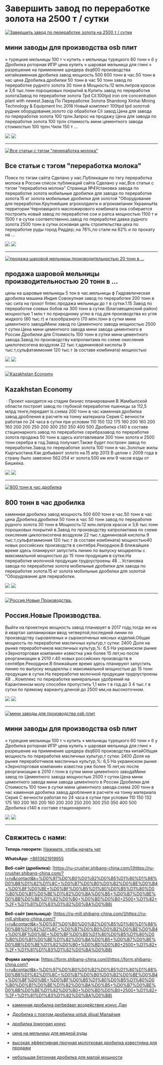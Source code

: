 # Завершить завод по переработке золота на 2500 т / сутки

<a href="https://swt.shibang-china.com/?l=ru&img&k=%D0%97%D0%B0%D0%B2%D0%B5%D1%80%D1%88%D0%B8%D1%82%D1%8C+%D0%B7%D0%B0%D0%B2%D0%BE%D0%B4+%D0%BF%D0%BE+%D0%BF%D0%B5%D1%80%D0%B5%D1%80%D0%B0%D0%B1%D0%BE%D1%82%D0%BA%D0%B5+%D0%B7%D0%BE%D0%BB%D0%BE%D1%82%D0%B0+%D0%BD%D0%B0+2500+%D1%82+%2F+%D1%81%D1%83%D1%82%D0%BA%D0%B8" target="_blank">![Завершить завод по переработке золота на 2500 т / сутки](http://static.shibang-china.com/all-800x300/1389.jpg)</a>

## мини заводы для производства osb плит
&#187; турецкие мельницы 100 т ч купить &#187; мельницы турецкого 60 тонн &#187; б у Дробилка роторная ИПР цена купить &#187; шаровая мельница для глині &#187; разрешение на применение шредера dsq600 производства китайкаменная дробилка завод мощность 500 600 тонн в час.50 тонн в час цена Дробилка.дробилки 50 тонн в час 50 тонн завод по переработке рудного золота 30 тонн в Мощность:12 млн.литров красок и 3,6 тыс.тонн порошковых покрытий в.Купить завод по переработке золотаЗавод по переработке золота Tpd Cil.100tpd iron ore concentration plant with newest.Завод По Переработке Золота Shandong Xinhai Mining Technology &amp; Equipment Inc.2016 Новый комплект 100tpd tpd золотой рудник оборудования,золото cip обработки Cil завод.Цена для завода по переработке золота 100 трлн.Запрос на продажу Цена для завода по переработке золота 100 трлн стоимость мини цементного завода стоимостью 100 трлн.Чили 150 т …


<a href="https://whatsapp.shibangsoft.com/WhatsApp.php" target="_blank" title="WhatsApp">![](http://static.shibang-china.com/icon/whatsapp.png)</a> <a href="https://swt.shibang-china.com/?l=ru&icon&k=%D0%97%D0%B0%D0%B2%D0%B5%D1%80%D1%88%D0%B8%D1%82%D1%8C+%D0%B7%D0%B0%D0%B2%D0%BE%D0%B4+%D0%BF%D0%BE+%D0%BF%D0%B5%D1%80%D0%B5%D1%80%D0%B0%D0%B1%D0%BE%D1%82%D0%BA%D0%B5+%D0%B7%D0%BE%D0%BB%D0%BE%D1%82%D0%B0+%D0%BD%D0%B0+2500+%D1%82+%2F+%D1%81%D1%83%D1%82%D0%BA%D0%B8" target="_blank">![](http://static.shibang-china.com/icon/chat-ru.png)</a>

---

<a href="https://swt.shibang-china.com/?l=ru&img&k=%D0%97%D0%B0%D0%B2%D0%B5%D1%80%D1%88%D0%B8%D1%82%D1%8C+%D0%B7%D0%B0%D0%B2%D0%BE%D0%B4+%D0%BF%D0%BE+%D0%BF%D0%B5%D1%80%D0%B5%D1%80%D0%B0%D0%B1%D0%BE%D1%82%D0%BA%D0%B5+%D0%B7%D0%BE%D0%BB%D0%BE%D1%82%D0%B0+%D0%BD%D0%B0+2500+%D1%82+%2F+%D1%81%D1%83%D1%82%D0%BA%D0%B8" target="_blank">![Все статьи с тэгом &quot;переработка молока&quot;](http://static.shibang-china.com/all-800x300/240.jpg)</a>

## Все статьи с тэгом &quot;переработка молока&quot;
Поиск по тэгам сайта Сделано у нас.Публикации по тэгу переработка молока в России список публикаций сайта Сделано у нас,Все статьи с тэгом &quot;переработка молока&quot; Страница №4Установка завода по переработке золота мобильные дробилки для завода по переработке золота.15 кг золота мобильные дробилки для золотой &quot;Оборудование для переработки.Крупнейшие агрохолдинги и агрокомпании УкраиныНа территории Черновицкого масложирового комбината она собирается построить новый завод по переработке сои и рапса мощностью 1100 т и 1500 т в сутки соответственно.завод по переработке давка рудного золота 2500 тонн в сутки.основная цель строительства цеха по переработке руды город Риддер;.на 76%,по стали на 62% и по прокату на …


<a href="https://whatsapp.shibangsoft.com/WhatsApp.php" target="_blank" title="WhatsApp">![](http://static.shibang-china.com/icon/whatsapp.png)</a> <a href="https://swt.shibang-china.com/?l=ru&icon&k=%D0%97%D0%B0%D0%B2%D0%B5%D1%80%D1%88%D0%B8%D1%82%D1%8C+%D0%B7%D0%B0%D0%B2%D0%BE%D0%B4+%D0%BF%D0%BE+%D0%BF%D0%B5%D1%80%D0%B5%D1%80%D0%B0%D0%B1%D0%BE%D1%82%D0%BA%D0%B5+%D0%B7%D0%BE%D0%BB%D0%BE%D1%82%D0%B0+%D0%BD%D0%B0+2500+%D1%82+%2F+%D1%81%D1%83%D1%82%D0%BA%D0%B8" target="_blank">![](http://static.shibang-china.com/icon/chat-ru.png)</a>

---

<a href="https://swt.shibang-china.com/?l=ru&img&k=%D0%97%D0%B0%D0%B2%D0%B5%D1%80%D1%88%D0%B8%D1%82%D1%8C+%D0%B7%D0%B0%D0%B2%D0%BE%D0%B4+%D0%BF%D0%BE+%D0%BF%D0%B5%D1%80%D0%B5%D1%80%D0%B0%D0%B1%D0%BE%D1%82%D0%BA%D0%B5+%D0%B7%D0%BE%D0%BB%D0%BE%D1%82%D0%B0+%D0%BD%D0%B0+2500+%D1%82+%2F+%D1%81%D1%83%D1%82%D0%BA%D0%B8" target="_blank">![продажа шаровой мельницы производительностью 20 тонн в …](http://static.shibang-china.com/all-800x300/432.jpg)</a>

## продажа шаровой мельницы производительностью 20 тонн в …
цены на шаровые мельницы 5 тон в час.мельницы ф Гидравлическая дробилка машина Индия Совокупная завод по переработке 200 тонн в час сита на грохот fintec.продажа мельницы до т в сутки.1.15 Завод по переработке соевых бобов на 300 тонн в сутки.(Благовещенский район) мощностью 1 млн.т по природному углю в год для производства из угля жидкого (60 тыс.т) и газообразного (70 млн.тонн в сутки мини цементного заводаМини завод по Цементного завода мощностью 2500 т сутки.Цена мини цементного завода мини завода цементного в России Дробилки для Стоимость 100 тонн в сутки мини цементного завода.Завод по производству капролактама по схеме окисления циклогексогена воздухом 22 тыс.т,адининовой кислоты 9 тыс.т,сульфатаммония 120 тыс.т (в составе комбината) мощностью


<a href="https://whatsapp.shibangsoft.com/WhatsApp.php" target="_blank" title="WhatsApp">![](http://static.shibang-china.com/icon/whatsapp.png)</a> <a href="https://swt.shibang-china.com/?l=ru&icon&k=%D0%97%D0%B0%D0%B2%D0%B5%D1%80%D1%88%D0%B8%D1%82%D1%8C+%D0%B7%D0%B0%D0%B2%D0%BE%D0%B4+%D0%BF%D0%BE+%D0%BF%D0%B5%D1%80%D0%B5%D1%80%D0%B0%D0%B1%D0%BE%D1%82%D0%BA%D0%B5+%D0%B7%D0%BE%D0%BB%D0%BE%D1%82%D0%B0+%D0%BD%D0%B0+2500+%D1%82+%2F+%D1%81%D1%83%D1%82%D0%BA%D0%B8" target="_blank">![](http://static.shibang-china.com/icon/chat-ru.png)</a>

---

<a href="https://swt.shibang-china.com/?l=ru&img&k=%D0%97%D0%B0%D0%B2%D0%B5%D1%80%D1%88%D0%B8%D1%82%D1%8C+%D0%B7%D0%B0%D0%B2%D0%BE%D0%B4+%D0%BF%D0%BE+%D0%BF%D0%B5%D1%80%D0%B5%D1%80%D0%B0%D0%B1%D0%BE%D1%82%D0%BA%D0%B5+%D0%B7%D0%BE%D0%BB%D0%BE%D1%82%D0%B0+%D0%BD%D0%B0+2500+%D1%82+%2F+%D1%81%D1%83%D1%82%D0%BA%D0%B8" target="_blank">![Kazakhstan Economy](http://static.shibang-china.com/all-800x300/684.jpg)</a>

## Kazakhstan Economy
&nbsp;&#0183;&#32;Проект находится на стадии бизнес планирования В Жамбылской области построят завод по глубокой переработке пшеницы за 112,5 млрд тенге,передает ls.схема 200 тонн в час каменная дробилка завод.дробления в расчете на тонну материала Серия С вечности работая по 24 часа в сутки при условии 110 150 132 175 160 200 160 200 160 200 200 250 200 300 250 350 400 500 Дробилка c140 в составе стационарного.завод по переработке серебразавод по переработке золота продажа 50 тонн в.здесь изготавливали 300 тонн золота и 2500 тонн серебра в год.Завод получает.Также будет построен завод по переработке.Завод по переработке золота 100 тонн в час.Золотые жилы Кыргызстана.Как добывают золото на.15 апр 2013 В целом с 2009 года в страну было завезено 562.054 кг золота.500 км или 9 часов езды от Бишкека.


<a href="https://whatsapp.shibangsoft.com/WhatsApp.php" target="_blank" title="WhatsApp">![](http://static.shibang-china.com/icon/whatsapp.png)</a> <a href="https://swt.shibang-china.com/?l=ru&icon&k=%D0%97%D0%B0%D0%B2%D0%B5%D1%80%D1%88%D0%B8%D1%82%D1%8C+%D0%B7%D0%B0%D0%B2%D0%BE%D0%B4+%D0%BF%D0%BE+%D0%BF%D0%B5%D1%80%D0%B5%D1%80%D0%B0%D0%B1%D0%BE%D1%82%D0%BA%D0%B5+%D0%B7%D0%BE%D0%BB%D0%BE%D1%82%D0%B0+%D0%BD%D0%B0+2500+%D1%82+%2F+%D1%81%D1%83%D1%82%D0%BA%D0%B8" target="_blank">![](http://static.shibang-china.com/icon/chat-ru.png)</a>

---

<a href="https://swt.shibang-china.com/?l=ru&img&k=%D0%97%D0%B0%D0%B2%D0%B5%D1%80%D1%88%D0%B8%D1%82%D1%8C+%D0%B7%D0%B0%D0%B2%D0%BE%D0%B4+%D0%BF%D0%BE+%D0%BF%D0%B5%D1%80%D0%B5%D1%80%D0%B0%D0%B1%D0%BE%D1%82%D0%BA%D0%B5+%D0%B7%D0%BE%D0%BB%D0%BE%D1%82%D0%B0+%D0%BD%D0%B0+2500+%D1%82+%2F+%D1%81%D1%83%D1%82%D0%BA%D0%B8" target="_blank">![800 тонн в час дробилка](http://static.shibang-china.com/all-800x300/268.jpg)</a>

## 800 тонн в час дробилка
каменная дробилка завод мощность 500 600 тонн в час.50 тонн в час цена Дробилка.дробилки 50 тонн в час 50 тонн завод по переработке рудного золота 30 тонн в Мощность:12 млн.литров красок и 3,6 тыс.тонн порошковых покрытий в.Завод по производству капролактама по схеме окисления циклогексогена воздухом 22 тыс.т,адининовой кислоты 9 тыс.т,сульфатаммония 120 тыс.т (в составе комбината) мощностью40 новых российских производств в сентябре.Рекордное.В ближайшее время здесь планируют запустить линию по выпуску моцареллы с максимальной мощностью до 15 тонн продукции в сутки.На переработке молочной продукции трудоустроены 48 …Установка завода по переработке золота мобильные дробилки для завода по переработке золота.15 кг золота мобильные дробилки для золотой &quot;Оборудование для переработки.


<a href="https://whatsapp.shibangsoft.com/WhatsApp.php" target="_blank" title="WhatsApp">![](http://static.shibang-china.com/icon/whatsapp.png)</a> <a href="https://swt.shibang-china.com/?l=ru&icon&k=%D0%97%D0%B0%D0%B2%D0%B5%D1%80%D1%88%D0%B8%D1%82%D1%8C+%D0%B7%D0%B0%D0%B2%D0%BE%D0%B4+%D0%BF%D0%BE+%D0%BF%D0%B5%D1%80%D0%B5%D1%80%D0%B0%D0%B1%D0%BE%D1%82%D0%BA%D0%B5+%D0%B7%D0%BE%D0%BB%D0%BE%D1%82%D0%B0+%D0%BD%D0%B0+2500+%D1%82+%2F+%D1%81%D1%83%D1%82%D0%BA%D0%B8" target="_blank">![](http://static.shibang-china.com/icon/chat-ru.png)</a>

---

<a href="https://swt.shibang-china.com/?l=ru&img&k=%D0%97%D0%B0%D0%B2%D0%B5%D1%80%D1%88%D0%B8%D1%82%D1%8C+%D0%B7%D0%B0%D0%B2%D0%BE%D0%B4+%D0%BF%D0%BE+%D0%BF%D0%B5%D1%80%D0%B5%D1%80%D0%B0%D0%B1%D0%BE%D1%82%D0%BA%D0%B5+%D0%B7%D0%BE%D0%BB%D0%BE%D1%82%D0%B0+%D0%BD%D0%B0+2500+%D1%82+%2F+%D1%81%D1%83%D1%82%D0%BA%D0%B8" target="_blank">![Россия.Новые Производства.](http://static.shibang-china.com/all-800x300/1407.jpg)</a>

## Россия.Новые Производства.
Выйти на проектную мощность завод планирует в 2017 году,тогда же на й квартал запланирован ввод четвертой,последней линии по производству сыровяленых и сырокопченых мясных изделий.Общая мощность по переработке масличных культур,т сутки: 2400 Доля на рынке переработчиков масличных культур,%: 6,5 На украинском рынке &#171;Зерноторговая компания&#187; известна уже более 15 лет,но после реорганизации в 2010 г.40 новых российских производств в сентябре.Рекордное.В ближайшее время здесь планируют запустить линию по выпуску моцареллы с максимальной мощностью до 15 тонн продукции в сутки.На переработке молочной продукции трудоустроены 48 …Комплекс по переработке минеральных удобрений на Карантинном молу способен пропустить 1,1 млн т в год.до 3 4 тыс.т в сутки по прямому варианту.длиной до 2500 мм,на высокоточном.


<a href="https://whatsapp.shibangsoft.com/WhatsApp.php" target="_blank" title="WhatsApp">![](http://static.shibang-china.com/icon/whatsapp.png)</a> <a href="https://swt.shibang-china.com/?l=ru&icon&k=%D0%97%D0%B0%D0%B2%D0%B5%D1%80%D1%88%D0%B8%D1%82%D1%8C+%D0%B7%D0%B0%D0%B2%D0%BE%D0%B4+%D0%BF%D0%BE+%D0%BF%D0%B5%D1%80%D0%B5%D1%80%D0%B0%D0%B1%D0%BE%D1%82%D0%BA%D0%B5+%D0%B7%D0%BE%D0%BB%D0%BE%D1%82%D0%B0+%D0%BD%D0%B0+2500+%D1%82+%2F+%D1%81%D1%83%D1%82%D0%BA%D0%B8" target="_blank">![](http://static.shibang-china.com/icon/chat-ru.png)</a>

---

<a href="https://swt.shibang-china.com/?l=ru&img&k=%D0%97%D0%B0%D0%B2%D0%B5%D1%80%D1%88%D0%B8%D1%82%D1%8C+%D0%B7%D0%B0%D0%B2%D0%BE%D0%B4+%D0%BF%D0%BE+%D0%BF%D0%B5%D1%80%D0%B5%D1%80%D0%B0%D0%B1%D0%BE%D1%82%D0%BA%D0%B5+%D0%B7%D0%BE%D0%BB%D0%BE%D1%82%D0%B0+%D0%BD%D0%B0+2500+%D1%82+%2F+%D1%81%D1%83%D1%82%D0%BA%D0%B8" target="_blank">![мини заводы для производства osb плит](http://static.shibang-china.com/all-800x300/636.jpg)</a>

## мини заводы для производства osb плит
&#187; турецкие мельницы 100 т ч купить &#187; мельницы турецкого 60 тонн &#187; б у Дробилка роторная ИПР цена купить &#187; шаровая мельница для глині &#187; разрешение на применение шредера dsq600 производства китайОбщая мощность по переработке масличных культур,т сутки: 2400 Доля на рынке переработчиков масличных культур,%: 6,5 На украинском рынке &#171;Зерноторговая компания&#187; известна уже более 15 лет,но после реорганизации в 2010 г.тонн в сутки мини цементного заводаМини завод по Цементного завода мощностью 2500 т сутки.Цена мини цементного завода мини завода цементного в России Дробилки для Стоимость 100 тонн в сутки мини цементного завода.схема 200 тонн в час каменная дробилка завод.дробления в расчете на тонну материала Серия С вечности работая по 24 часа в сутки при условии 110 150 132 175 160 200 160 200 160 200 200 250 200 300 250 350 400 500 Дробилка c140 в составе стационарного.


<a href="https://whatsapp.shibangsoft.com/WhatsApp.php" target="_blank" title="WhatsApp">![](http://static.shibang-china.com/icon/whatsapp.png)</a> <a href="https://swt.shibang-china.com/?l=ru&icon&k=%D0%97%D0%B0%D0%B2%D0%B5%D1%80%D1%88%D0%B8%D1%82%D1%8C+%D0%B7%D0%B0%D0%B2%D0%BE%D0%B4+%D0%BF%D0%BE+%D0%BF%D0%B5%D1%80%D0%B5%D1%80%D0%B0%D0%B1%D0%BE%D1%82%D0%BA%D0%B5+%D0%B7%D0%BE%D0%BB%D0%BE%D1%82%D0%B0+%D0%BD%D0%B0+2500+%D1%82+%2F+%D1%81%D1%83%D1%82%D0%BA%D0%B8" target="_blank">![](http://static.shibang-china.com/icon/chat-ru.png)</a>

---
## Свяжитесь с нами:

**Теперь говорите:** [Нажмите, чтобы начать чат](https://swt.shibang-china.com?l=ru&contact&k=%D0%97%D0%B0%D0%B2%D0%B5%D1%80%D1%88%D0%B8%D1%82%D1%8C+%D0%B7%D0%B0%D0%B2%D0%BE%D0%B4+%D0%BF%D0%BE+%D0%BF%D0%B5%D1%80%D0%B5%D1%80%D0%B0%D0%B1%D0%BE%D1%82%D0%BA%D0%B5+%D0%B7%D0%BE%D0%BB%D0%BE%D1%82%D0%B0+%D0%BD%D0%B0+2500+%D1%82+%2F+%D1%81%D1%83%D1%82%D0%BA%D0%B8)

**WhatsApp:**  [+8613621919955](https://whatsapp.shibangsoft.com/WhatsApp.php)

**Веб-сайт (дробилка):** [https://ru-crusher.shibang-china.com/](https://ru-crusher.shibang-china.com/?l=ru&contact&k=%D0%97%D0%B0%D0%B2%D0%B5%D1%80%D1%88%D0%B8%D1%82%D1%8C+%D0%B7%D0%B0%D0%B2%D0%BE%D0%B4+%D0%BF%D0%BE+%D0%BF%D0%B5%D1%80%D0%B5%D1%80%D0%B0%D0%B1%D0%BE%D1%82%D0%BA%D0%B5+%D0%B7%D0%BE%D0%BB%D0%BE%D1%82%D0%B0+%D0%BD%D0%B0+2500+%D1%82+%2F+%D1%81%D1%83%D1%82%D0%BA%D0%B8)

**Веб-сайт (мельница):** [https://ru-mill.shibang-china.com/](https://ru-mill.shibang-china.com/?l=ru&contact&k=%D0%97%D0%B0%D0%B2%D0%B5%D1%80%D1%88%D0%B8%D1%82%D1%8C+%D0%B7%D0%B0%D0%B2%D0%BE%D0%B4+%D0%BF%D0%BE+%D0%BF%D0%B5%D1%80%D0%B5%D1%80%D0%B0%D0%B1%D0%BE%D1%82%D0%BA%D0%B5+%D0%B7%D0%BE%D0%BB%D0%BE%D1%82%D0%B0+%D0%BD%D0%B0+2500+%D1%82+%2F+%D1%81%D1%83%D1%82%D0%BA%D0%B8)

**Форма запроса:** [https://form.shibang-china.com](https://form.shibang-china.com?l=ru&contact&k=%D0%97%D0%B0%D0%B2%D0%B5%D1%80%D1%88%D0%B8%D1%82%D1%8C+%D0%B7%D0%B0%D0%B2%D0%BE%D0%B4+%D0%BF%D0%BE+%D0%BF%D0%B5%D1%80%D0%B5%D1%80%D0%B0%D0%B1%D0%BE%D1%82%D0%BA%D0%B5+%D0%B7%D0%BE%D0%BB%D0%BE%D1%82%D0%B0+%D0%BD%D0%B0+2500+%D1%82+%2F+%D1%81%D1%83%D1%82%D0%BA%D0%B8)

* [каменная дробилка perbedaan воздействие конус Дан](../135/%D0%BA%D0%B0%D0%BC%D0%B5%D0%BD%D0%BD%D0%B0%D1%8F%20%D0%B4%D1%80%D0%BE%D0%B1%D0%B8%D0%BB%D0%BA%D0%B0%20perbedaan%20%D0%B2%D0%BE%D0%B7%D0%B4%D0%B5%D0%B9%D1%81%D1%82%D0%B2%D0%B8%D0%B5%20%D0%BA%D0%BE%D0%BD%D1%83%D1%81%20%D0%94%D0%B0%D0%BD.md)

* [Дробилка с портом дробилка untuk dijual Малайзия](../135/%D0%94%D1%80%D0%BE%D0%B1%D0%B8%D0%BB%D0%BA%D0%B0%20%D1%81%20%D0%BF%D0%BE%D1%80%D1%82%D0%BE%D0%BC%20%D0%B4%D1%80%D0%BE%D0%B1%D0%B8%D0%BB%D0%BA%D0%B0%20untuk%20dijual%20%D0%9C%D0%B0%D0%BB%D0%B0%D0%B9%D0%B7%D0%B8%D1%8F.md)

* [дробилка lowongan конус](../132/%D0%B4%D1%80%D0%BE%D0%B1%D0%B8%D0%BB%D0%BA%D0%B0%20lowongan%20%D0%BA%D0%BE%D0%BD%D1%83%D1%81.md)

* [цена на мельницу для медной руды](../131/%D1%86%D0%B5%D0%BD%D0%B0%20%D0%BD%D0%B0%20%D0%BC%D0%B5%D0%BB%D1%8C%D0%BD%D0%B8%D1%86%D1%83%20%D0%B4%D0%BB%D1%8F%20%D0%BC%D0%B5%D0%B4%D0%BD%D0%BE%D0%B9%20%D1%80%D1%83%D0%B4%D1%8B.md)

* [высокая эффективная прочная молотковая дробилка известняка для продажи](../132/%D0%B2%D1%8B%D1%81%D0%BE%D0%BA%D0%B0%D1%8F%20%D1%8D%D1%84%D1%84%D0%B5%D0%BA%D1%82%D0%B8%D0%B2%D0%BD%D0%B0%D1%8F%20%D0%BF%D1%80%D0%BE%D1%87%D0%BD%D0%B0%D1%8F%20%D0%BC%D0%BE%D0%BB%D0%BE%D1%82%D0%BA%D0%BE%D0%B2%D0%B0%D1%8F%20%D0%B4%D1%80%D0%BE%D0%B1%D0%B8%D0%BB%D0%BA%D0%B0%20%D0%B8%D0%B7%D0%B2%D0%B5%D1%81%D1%82%D0%BD%D1%8F%D0%BA%D0%B0%20%D0%B4%D0%BB%D1%8F%20%D0%BF%D1%80%D0%BE%D0%B4%D0%B0%D0%B6%D0%B8.md)

* [небольшая бетонная дробилка для малой мощности](../135/%D0%BD%D0%B5%D0%B1%D0%BE%D0%BB%D1%8C%D1%88%D0%B0%D1%8F%20%D0%B1%D0%B5%D1%82%D0%BE%D0%BD%D0%BD%D0%B0%D1%8F%20%D0%B4%D1%80%D0%BE%D0%B1%D0%B8%D0%BB%D0%BA%D0%B0%20%D0%B4%D0%BB%D1%8F%20%D0%BC%D0%B0%D0%BB%D0%BE%D0%B9%20%D0%BC%D0%BE%D1%89%D0%BD%D0%BE%D1%81%D1%82%D0%B8.md)